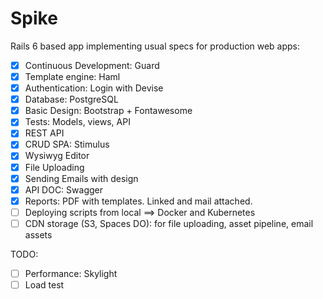 # Spike

Rails 6 based app implementing usual specs for production web apps:

- [x] Continuous Development: Guard
- [x] Template engine: Haml
- [x] Authentication: Login with Devise
- [x] Database: PostgreSQL
- [x] Basic Design: Bootstrap + Fontawesome
- [x] Tests: Models, views, API
- [x] REST API
- [x] CRUD SPA: Stimulus
- [x] Wysiwyg Editor
- [x] File Uploading
- [x] Sending Emails with design
- [x] API DOC: Swagger
- [x] Reports: PDF with templates. Linked and mail attached.
- [ ] Deploying scripts from local ==> Docker and Kubernetes
- [ ] CDN storage (S3, Spaces DO): for file uploading, asset pipeline, email assets

TODO:
- [ ] Performance: Skylight
- [ ] Load test

